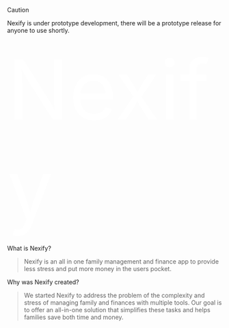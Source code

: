 > [!CAUTION]
> Nexify is under prototype development, there will be a prototype release for anyone to use shortly.

<div>
<a href="https://nexify.to/" style="color: white; text-decoration: none; underline: none; font-size: 12rem;">
  Nexify
</a>
<div/>

What is Nexify?
> Nexify is an all in one family management and finance app to provide less stress and put more money in the users pocket.

Why was Nexify created?
> We started Nexify to address the problem of the complexity and stress of managing family and finances with multiple tools. Our goal is to offer an all-in-one solution that simplifies these tasks and helps families save both time and money.
